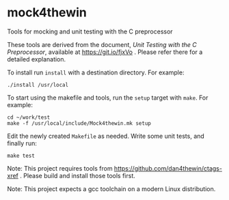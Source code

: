 # mock4thewin
Tools for mocking and unit testing with the C preprocessor

These tools are derived from the document,
_Unit Testing with the C Preprocessor_,
available at https://git.io/fjxVo .
Please refer there for a detailed explanation.

To install run `install` with a destination directory.
For example:

    ./install /usr/local

To start using the makefile and tools, run the `setup`
target with `make`. For example:

    cd ~/work/test
    make -f /usr/local/include/Mock4thewin.mk setup

Edit the newly created `Makefile` as needed.  Write
some unit tests, and finally run:

    make test

Note: This project requires tools from
https://github.com/dan4thewin/ctags-xref .
Please build and install those tools first.

Note: This project expects a gcc toolchain on
a modern Linux distribution.
